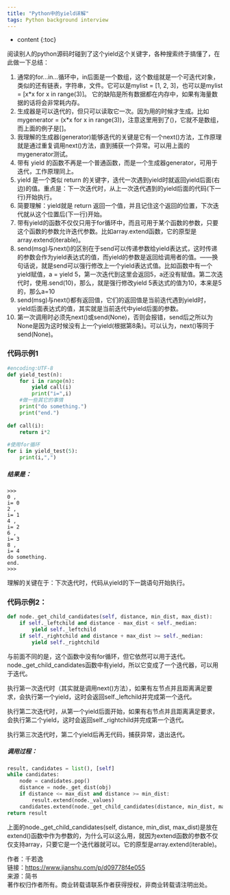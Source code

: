 ```yaml
---
title: "Python中的yield详解"
tags: Python background interview
---
```






* content
{:toc}




阅读别人的python源码时碰到了这个yield这个关键字，各种搜索终于搞懂了，在此做一下总结：

1. 通常的for...in...循环中，in后面是一个数组，这个数组就是一个可迭代对象，类似的还有链表，字符串，文件。它可以是mylist = [1, 2, 3]，也可以是mylist = [x*x for x in range(3)]。
它的缺陷是所有数据都在内存中，如果有海量数据的话将会非常耗内存。
2. 生成器是可以迭代的，但只可以读取它一次。因为用的时候才生成。比如 mygenerator = (x*x for x in range(3))，注意这里用到了()，它就不是数组，而上面的例子是[]。
3. 我理解的生成器(generator)能够迭代的关键是它有一个next()方法，工作原理就是通过重复调用next()方法，直到捕获一个异常。可以用上面的mygenerator测试。
4. 带有 yield 的函数不再是一个普通函数，而是一个生成器generator，可用于迭代，工作原理同上。
5. yield 是一个类似 return 的关键字，迭代一次遇到yield时就返回yield后面(右边)的值。重点是：下一次迭代时，从上一次迭代遇到的yield后面的代码(下一行)开始执行。
6. 简要理解：yield就是 return 返回一个值，并且记住这个返回的位置，下次迭代就从这个位置后(下一行)开始。
7. 带有yield的函数不仅仅只用于for循环中，而且可用于某个函数的参数，只要这个函数的参数允许迭代参数。比如array.extend函数，它的原型是array.extend(iterable)。
8. send(msg)与next()的区别在于send可以传递参数给yield表达式，这时传递的参数会作为yield表达式的值，而yield的参数是返回给调用者的值。——换句话说，就是send可以强行修改上一个yield表达式值。比如函数中有一个yield赋值，a = yield 5，第一次迭代到这里会返回5，a还没有赋值。第二次迭代时，使用.send(10)，那么，就是强行修改yield 5表达式的值为10，本来是5的，那么a=10
9. send(msg)与next()都有返回值，它们的返回值是当前迭代遇到yield时，yield后面表达式的值，其实就是当前迭代中yield后面的参数。
10. 第一次调用时必须先next()或send(None)，否则会报错，send后之所以为None是因为这时候没有上一个yield(根据第8条)。可以认为，next()等同于send(None)。
### 代码示例1

```python
#encoding:UTF-8  
def yield_test(n):  
    for i in range(n):  
        yield call(i)  
        print("i=",i)  
    #做一些其它的事情      
    print("do something.")      
    print("end.")  
  
def call(i):  
    return i*2  
  
#使用for循环  
for i in yield_test(5):  
    print(i,",")  
```

##### 结果是：

```shell
>>>   
0 ,  
i= 0  
2 ,  
i= 1  
4 ,  
i= 2  
6 ,  
i= 3  
8 ,  
i= 4  
do something.  
end.  
>>> 
```

理解的关键在于：下次迭代时，代码从yield的下一跳语句开始执行。

### 代码示例2：
```python
def node._get_child_candidates(self, distance, min_dist, max_dist):
    if self._leftchild and distance - max_dist < self._median:
        yield self._leftchild
    if self._rightchild and distance + max_dist >= self._median:
        yield self._rightchild
```
与前面不同的是，这个函数中没有for循环，但它依然可以用于迭代。
node._get_child_candidates函数中有yield，所以它变成了一个迭代器，可以用于迭代。

执行第一次迭代时（其实就是调用next()方法），如果有左节点并且距离满足要求，会执行第一个yield，这时会返回self._leftchild并完成第一个迭代。

执行第二次迭代时，从第一个yield后面开始，如果有右节点并且距离满足要求，会执行第二个yield，这时会返回self._rightchild并完成第一个迭代。

执行第三次迭代时，第二个yield后再无代码，捕获异常，退出迭代。

##### 调用过程：
```python
result, candidates = list(), [self]
while candidates:
    node = candidates.pop()
    distance = node._get_dist(obj)
    if distance <= max_dist and distance >= min_dist:
        result.extend(node._values)
    candidates.extend(node._get_child_candidates(distance, min_dist, max_dist))
return result
```
上面的node._get_child_candidates(self, distance, min_dist, max_dist)是放在extend()函数中作为参数的，为什么可以这么用，就因为extend函数的参数不仅仅支持array，只要它是一个迭代器就可以。它的原型是array.extend(iterable)。



作者：千若逸  
链接：https://www.jianshu.com/p/d09778f4e055  
来源：简书  
著作权归作者所有。商业转载请联系作者获得授权，非商业转载请注明出处。  